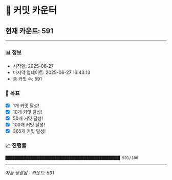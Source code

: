 # 🔢 커밋 카운터

## 현재 카운트: 591

---

### 📊 정보
- 시작일: 2025-06-27
- 마지막 업데이트: 2025-06-27 16:43:13
- 총 커밋 수: 591

### 🎯 목표
- [x] 1개 커밋 달성!
- [x] 10개 커밋 달성!
- [x] 50개 커밋 달성!
- [x] 100개 커밋 달성!
- [x] 365개 커밋 달성!

### 📈 진행률
```
██████████████████████████████████████████████████ 591/100
```

---
*자동 생성됨 - 카운트: 591*
